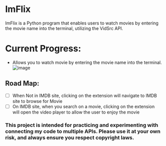 # ImFlix
ImFlix is a Python program that enables users to watch movies by entering the movie name into the terminal, utilizing the VidSrc API.

# Current Progress:
- Allows you to watch movie by entering the movie name into the terminal.
![image](https://github.com/user-attachments/assets/862e6648-0ed3-4416-9c76-28efd3553ebf)


## Road Map:
- [ ] When Not in IMDB site, clicking on the extension will navigate to IMDB site to browse for Movie
- [ ] On IMDB site, when you search on a movie, clicking on the extension will open the video player to allow the user to enjoy the movie

### This project is intended for practicing and experimenting with connecting my code to multiple APIs. Please use it at your own risk, and always ensure you respect copyright laws.
